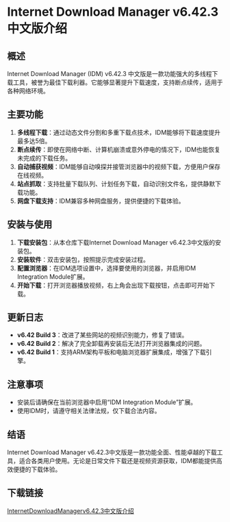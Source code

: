 # Internet Download Manager v6.42.3 中文版介绍

## 概述
Internet Download Manager (IDM) v6.42.3 中文版是一款功能强大的多线程下载工具，被誉为最佳下载利器。它能够显著提升下载速度，支持断点续传，适用于各种网络环境。

## 主要功能
1. **多线程下载**：通过动态文件分割和多重下载点技术，IDM能够将下载速度提升最多达5倍。
2. **断点续传**：即使在网络中断、计算机崩溃或意外停电的情况下，IDM也能恢复未完成的下载任务。
3. **自动捕获视频**：IDM能够自动嗅探并接管浏览器中的视频下载，方便用户保存在线视频。
4. **站点抓取**：支持批量下载队列、计划任务下载，自动识别文件名，提供静默下载功能。
5. **网盘下载支持**：IDM兼容多种网盘服务，提供便捷的下载体验。

## 安装与使用
1. **下载安装包**：从本仓库下载Internet Download Manager v6.42.3中文版的安装包。
2. **安装软件**：双击安装包，按照提示完成安装过程。
3. **配置浏览器**：在IDM选项设置中，选择要使用的浏览器，并启用IDM Integration Module扩展。
4. **开始下载**：打开浏览器播放视频，右上角会出现下载按钮，点击即可开始下载。

## 更新日志
- **v6.42 Build 3**：改进了某些网站的视频识别能力，修复了错误。
- **v6.42 Build 2**：解决了完全卸载再安装后无法打开浏览器集成的问题。
- **v6.42 Build 1**：支持ARM架构平板和电脑浏览器扩展集成，增强了下载引擎。

## 注意事项
- 安装后请确保在当前浏览器中启用“IDM Integration Module”扩展。
- 使用IDM时，请遵守相关法律法规，仅下载合法内容。

## 结语
Internet Download Manager v6.42.3中文版是一款功能全面、性能卓越的下载工具，适合各类用户使用。无论是日常文件下载还是视频资源获取，IDM都能提供高效便捷的下载体验。

## 下载链接

[InternetDownloadManagerv6.42.3中文版介绍](https://pan.quark.cn/s/017d4563a724)